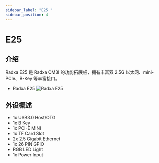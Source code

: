 ```yaml
---
sidebar_label: "E25 "
sidebar_position: 4
---
```


# E25

## 介绍

Radxa E25 是 Radxa CM3I 的功能拓展板，拥有丰富双 2.5G 以太网、mini-PCIe、B-Key 等丰富接口。

- Radxa E25
  ![Radxa E25](/img/cm3i/e25/e25-overview.webp)

## 外设概述

- 1x USB3.0 Host/OTG
- 1x B Key
- 1x PCI-E MINI
- 1x TF Card Slot
- 2x 2.5 Gigabit Ethernet
- 1x 26 PIN GPIO
- RGB LED Light
- 1x Power Input
